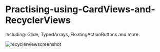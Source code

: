 # Practising-using-CardViews-and-RecyclerViews

Including: Glide, TypedArrays, FloatingActionButtons and more.

![recyclerviewscreenshot](https://user-images.githubusercontent.com/64684788/83966263-0e406380-a8b1-11ea-9b0c-58006b1d2aa9.png)
